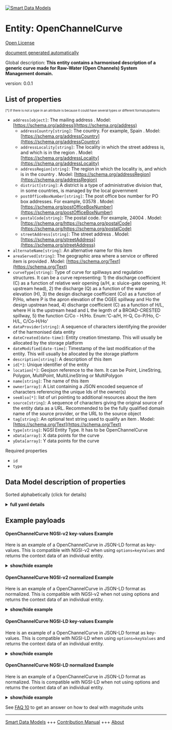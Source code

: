 <!-- 10-Header -->  
[![Smart Data Models](https://smartdatamodels.org/wp-content/uploads/2022/01/SmartDataModels_logo.png "Logo")](https://smartdatamodels.org)  
Entity: OpenChannelCurve  
========================<!-- /10-Header -->  
<!-- 15-License -->  
[Open License](https://github.com/smart-data-models//dataModel.OpenChannelManagement/blob/master/OpenChannelCurve/LICENSE.md)  
[document generated automatically](https://docs.google.com/presentation/d/e/2PACX-1vTs-Ng5dIAwkg91oTTUdt8ua7woBXhPnwavZ0FxgR8BsAI_Ek3C5q97Nd94HS8KhP-r_quD4H0fgyt3/pub?start=false&loop=false&delayms=3000#slide=id.gb715ace035_0_60)  
<!-- /15-License -->  
<!-- 20-Description -->  
Global description: **This entity contains a harmonised description of a generic curve made for Raw-Water (Open Channels) System Management domain.**  
version: 0.0.1  
<!-- /20-Description -->  
<!-- 30-PropertiesList -->  

## List of properties  

<sup><sub>[*] If there is not a type in an attribute is because it could have several types or different formats/patterns</sub></sup>  
- `address[object]`: The mailing address  . Model: [https://schema.org/address](https://schema.org/address)	- `addressCountry[string]`: The country. For example, Spain  . Model: [https://schema.org/addressCountry](https://schema.org/addressCountry)  
	- `addressLocality[string]`: The locality in which the street address is, and which is in the region  . Model: [https://schema.org/addressLocality](https://schema.org/addressLocality)  
	- `addressRegion[string]`: The region in which the locality is, and which is in the country  . Model: [https://schema.org/addressRegion](https://schema.org/addressRegion)  
	- `district[string]`: A district is a type of administrative division that, in some countries, is managed by the local government    
	- `postOfficeBoxNumber[string]`: The post office box number for PO box addresses. For example, 03578  . Model: [https://schema.org/postOfficeBoxNumber](https://schema.org/postOfficeBoxNumber)  
	- `postalCode[string]`: The postal code. For example, 24004  . Model: [https://schema.org/https://schema.org/postalCode](https://schema.org/https://schema.org/postalCode)  
	- `streetAddress[string]`: The street address  . Model: [https://schema.org/streetAddress](https://schema.org/streetAddress)  
- `alternateName[string]`: An alternative name for this item  - `areaServed[string]`: The geographic area where a service or offered item is provided  . Model: [https://schema.org/Text](https://schema.org/Text)- `curveType[string]`: Type of curve for spillways and regulation structures. It can be a curve representing: 1) the discharge coefficient (C) as a function of relative weir opening (a/H, a: sluice-gate opening, H: upstream head), 2) the discharge (Q) as a function of the water elevation (H), 3) the design discharge coefficient (Co) as a function of P/Ho, where P is the apron elevation of the OGEE spillway and Ho the design upstrean head, 4) discharge coefficient (C) as a function of H/L, where H is the upstream head and L the legnth of a BROAD-CRESTED spillway, 5) the function C/Co - H/Ho. Enum:'C-a/H, H-Q, Co-P/Ho, C-H/L, C/Co-H/Ho'  - `dataProvider[string]`: A sequence of characters identifying the provider of the harmonised data entity  - `dateCreated[date-time]`: Entity creation timestamp. This will usually be allocated by the storage platform  - `dateModified[date-time]`: Timestamp of the last modification of the entity. This will usually be allocated by the storage platform  - `description[string]`: A description of this item  - `id[*]`: Unique identifier of the entity  - `location[*]`: Geojson reference to the item. It can be Point, LineString, Polygon, MultiPoint, MultiLineString or MultiPolygon  - `name[string]`: The name of this item  - `owner[array]`: A List containing a JSON encoded sequence of characters referencing the unique Ids of the owner(s)  - `seeAlso[*]`: list of uri pointing to additional resources about the item  - `source[string]`: A sequence of characters giving the original source of the entity data as a URL. Recommended to be the fully qualified domain name of the source provider, or the URL to the source object  - `tag[string]`: An optional text string used to qualify an item  . Model: [https://schema.org/Text](https://schema.org/Text)- `type[string]`: NGSI Entity Type. It has to be OpenChannelCurve  - `xData[array]`: X data points for the curve  - `yData[array]`: Y data points for the curve  <!-- /30-PropertiesList -->  
<!-- 35-RequiredProperties -->  
Required properties  
- `id`  - `type`  <!-- /35-RequiredProperties -->  
<!-- 40-RequiredProperties -->  
<!-- /40-RequiredProperties -->  
<!-- 50-DataModelHeader -->  
## Data Model description of properties  
Sorted alphabetically (click for details)  
<!-- /50-DataModelHeader -->  
<!-- 60-ModelYaml -->  
<details><summary><strong>full yaml details</strong></summary>    
```yaml  
OpenChannelCurve:    
  description: This entity contains a harmonised description of a generic curve made for Raw-Water (Open Channels) System Management domain.    
  properties:    
    address:    
      description: The mailing address    
      properties:    
        addressCountry:    
          description: 'The country. For example, Spain'    
          type: string    
          x-ngsi:    
            model: https://schema.org/addressCountry    
            type: Property    
        addressLocality:    
          description: 'The locality in which the street address is, and which is in the region'    
          type: string    
          x-ngsi:    
            model: https://schema.org/addressLocality    
            type: Property    
        addressRegion:    
          description: 'The region in which the locality is, and which is in the country'    
          type: string    
          x-ngsi:    
            model: https://schema.org/addressRegion    
            type: Property    
        district:    
          description: 'A district is a type of administrative division that, in some countries, is managed by the local government'    
          type: string    
          x-ngsi:    
            type: Property    
        postOfficeBoxNumber:    
          description: 'The post office box number for PO box addresses. For example, 03578'    
          type: string    
          x-ngsi:    
            model: https://schema.org/postOfficeBoxNumber    
            type: Property    
        postalCode:    
          description: 'The postal code. For example, 24004'    
          type: string    
          x-ngsi:    
            model: https://schema.org/https://schema.org/postalCode    
            type: Property    
        streetAddress:    
          description: The street address    
          type: string    
          x-ngsi:    
            model: https://schema.org/streetAddress    
            type: Property    
        streetNr:    
          description: Number identifying a specific property on a public street    
          type: string    
          x-ngsi:    
            type: Property    
      type: object    
      x-ngsi:    
        model: https://schema.org/address    
        type: Property    
    alternateName:    
      description: An alternative name for this item    
      type: string    
      x-ngsi:    
        type: Property    
    areaServed:    
      description: The geographic area where a service or offered item is provided    
      type: string    
      x-ngsi:    
        model: https://schema.org/Text    
        type: Property    
    curveType:    
      description: 'Type of curve for spillways and regulation structures. It can be a curve representing: 1) the discharge coefficient (C) as a function of relative weir opening (a/H, a: sluice-gate opening, H: upstream head), 2) the discharge (Q) as a function of the water elevation (H), 3) the design discharge coefficient (Co) as a function of P/Ho, where P is the apron elevation of the OGEE spillway and Ho the design upstrean head, 4) discharge coefficient (C) as a function of H/L, where H is the upstream head and L the legnth of a BROAD-CRESTED spillway, 5) the function C/Co - H/Ho. Enum:''C-a/H, H-Q, Co-P/Ho, C-H/L, C/Co-H/Ho'''    
      enum:    
        - a/H-C    
        - H-Q    
        - Co-P/Ho    
        - C-H/L    
        - C/Co-H/Ho    
      type: string    
      x-ngsi:    
        type: Property    
    dataProvider:    
      description: A sequence of characters identifying the provider of the harmonised data entity    
      type: string    
      x-ngsi:    
        type: Property    
    dateCreated:    
      description: Entity creation timestamp. This will usually be allocated by the storage platform    
      format: date-time    
      type: string    
      x-ngsi:    
        type: Property    
    dateModified:    
      description: Timestamp of the last modification of the entity. This will usually be allocated by the storage platform    
      format: date-time    
      type: string    
      x-ngsi:    
        type: Property    
    description:    
      description: A description of this item    
      type: string    
      x-ngsi:    
        type: Property    
    id:    
      anyOf:    
        - description: Identifier format of any NGSI entity    
          maxLength: 256    
          minLength: 1    
          pattern: ^[\w\-\.\{\}\$\+\*\[\]`|~^@!,:\\]+$    
          type: string    
          x-ngsi:    
            type: Property    
        - description: Identifier format of any NGSI entity    
          format: uri    
          type: string    
          x-ngsi:    
            type: Property    
      description: Unique identifier of the entity    
      x-ngsi:    
        type: Property    
    location:    
      description: 'Geojson reference to the item. It can be Point, LineString, Polygon, MultiPoint, MultiLineString or MultiPolygon'    
      oneOf:    
        - description: Geojson reference to the item. Point    
          properties:    
            bbox:    
              items:    
                type: number    
              minItems: 4    
              type: array    
            coordinates:    
              items:    
                type: number    
              minItems: 2    
              type: array    
            type:    
              enum:    
                - Point    
              type: string    
          required:    
            - type    
            - coordinates    
          title: GeoJSON Point    
          type: object    
          x-ngsi:    
            type: GeoProperty    
        - description: Geojson reference to the item. LineString    
          properties:    
            bbox:    
              items:    
                type: number    
              minItems: 4    
              type: array    
            coordinates:    
              items:    
                items:    
                  type: number    
                minItems: 2    
                type: array    
              minItems: 2    
              type: array    
            type:    
              enum:    
                - LineString    
              type: string    
          required:    
            - type    
            - coordinates    
          title: GeoJSON LineString    
          type: object    
          x-ngsi:    
            type: GeoProperty    
        - description: Geojson reference to the item. Polygon    
          properties:    
            bbox:    
              items:    
                type: number    
              minItems: 4    
              type: array    
            coordinates:    
              items:    
                items:    
                  items:    
                    type: number    
                  minItems: 2    
                  type: array    
                minItems: 4    
                type: array    
              type: array    
            type:    
              enum:    
                - Polygon    
              type: string    
          required:    
            - type    
            - coordinates    
          title: GeoJSON Polygon    
          type: object    
          x-ngsi:    
            type: GeoProperty    
        - description: Geojson reference to the item. MultiPoint    
          properties:    
            bbox:    
              items:    
                type: number    
              minItems: 4    
              type: array    
            coordinates:    
              items:    
                items:    
                  type: number    
                minItems: 2    
                type: array    
              type: array    
            type:    
              enum:    
                - MultiPoint    
              type: string    
          required:    
            - type    
            - coordinates    
          title: GeoJSON MultiPoint    
          type: object    
          x-ngsi:    
            type: GeoProperty    
        - description: Geojson reference to the item. MultiLineString    
          properties:    
            bbox:    
              items:    
                type: number    
              minItems: 4    
              type: array    
            coordinates:    
              items:    
                items:    
                  items:    
                    type: number    
                  minItems: 2    
                  type: array    
                minItems: 2    
                type: array    
              type: array    
            type:    
              enum:    
                - MultiLineString    
              type: string    
          required:    
            - type    
            - coordinates    
          title: GeoJSON MultiLineString    
          type: object    
          x-ngsi:    
            type: GeoProperty    
        - description: Geojson reference to the item. MultiLineString    
          properties:    
            bbox:    
              items:    
                type: number    
              minItems: 4    
              type: array    
            coordinates:    
              items:    
                items:    
                  items:    
                    items:    
                      type: number    
                    minItems: 2    
                    type: array    
                  minItems: 4    
                  type: array    
                type: array    
              type: array    
            type:    
              enum:    
                - MultiPolygon    
              type: string    
          required:    
            - type    
            - coordinates    
          title: GeoJSON MultiPolygon    
          type: object    
          x-ngsi:    
            type: GeoProperty    
      x-ngsi:    
        type: GeoProperty    
    name:    
      description: The name of this item    
      type: string    
      x-ngsi:    
        type: Property    
    owner:    
      description: A List containing a JSON encoded sequence of characters referencing the unique Ids of the owner(s)    
      items:    
        anyOf:    
          - description: Identifier format of any NGSI entity    
            maxLength: 256    
            minLength: 1    
            pattern: ^[\w\-\.\{\}\$\+\*\[\]`|~^@!,:\\]+$    
            type: string    
            x-ngsi:    
              type: Property    
          - description: Identifier format of any NGSI entity    
            format: uri    
            type: string    
            x-ngsi:    
              type: Property    
        description: Unique identifier of the entity    
        x-ngsi:    
          type: Property    
      type: array    
      x-ngsi:    
        type: Property    
    seeAlso:    
      description: list of uri pointing to additional resources about the item    
      oneOf:    
        - items:    
            format: uri    
            type: string    
          minItems: 1    
          type: array    
        - format: uri    
          type: string    
      x-ngsi:    
        type: Property    
    source:    
      description: 'A sequence of characters giving the original source of the entity data as a URL. Recommended to be the fully qualified domain name of the source provider, or the URL to the source object'    
      type: string    
      x-ngsi:    
        type: Property    
    tag:    
      description: An optional text string used to qualify an item    
      type: string    
      x-ngsi:    
        model: https://schema.org/Text    
        type: Property    
    type:    
      description: NGSI Entity Type. It has to be OpenChannelCurve    
      enum:    
        - OpenChannelCurve    
      type: string    
      x-ngsi:    
        type: Property    
    xData:    
      description: X data points for the curve    
      items:    
        type: number    
      type: array    
      x-ngsi:    
        type: Property    
    yData:    
      description: Y data points for the curve    
      items:    
        type: number    
      type: array    
      x-ngsi:    
        type: Property    
  required:    
    - id    
    - type    
  type: object    
  x-derived-from: ""    
  x-disclaimer: 'Redistribution and use in source and binary forms, with or without modification, are permitted  provided that the license conditions are met. Copyleft (c) 2022 Contributors to Smart Data Models Program'    
  x-license-url: https://github.com/smart-data-models/dataModel.OpenChannelManagement/blob/master/OpenChannelCurve/LICENSE.md    
  x-model-schema: https://smart-data-models.github.io/data-models.OpenChannelManagement/OpenChannelCurve/schema.json    
  x-model-tags: FIWARE4WATER    
  x-version: 0.0.1    
```  
</details>    
<!-- /60-ModelYaml -->  
<!-- 70-MiddleNotes -->  
<!-- /70-MiddleNotes -->  
<!-- 80-Examples -->  
## Example payloads    
#### OpenChannelCurve NGSI-v2 key-values Example    
Here is an example of a OpenChannelCurve in JSON-LD format as key-values. This is compatible with NGSI-v2 when  using `options=keyValues` and returns the context data of an individual entity.  
<details><summary><strong>show/hide example</strong></summary>    
```json  
{  
  "id": "urn:ngsi-ld:OpenChannelCurve:id:FMCV:30717942",  
  "type": "OpenChannelCurve",  
  "location": {  
    "type": "Point",  
    "coordinates": [  
      -71.481035,  
      -148.255307  
    ]  
  },  
  "address": {  
    "streetAddress": "",  
    "addressLocality": "",  
    "addressRegion": "",  
    "addressCountry": "",  
    "postalCode": "",  
    "postOfficeBoxNumber": "",  
    "areaServed": ""  
  },  
  "areaServed": "",  
  "dateCreated": "2003-09-09T04:19:40Z",  
  "dateModified": "2019-04-13T13:45:31Z",  
  "source": "",  
  "name": "Curve_1",  
  "alternateName": "",  
  "description": "Open Channel Curve for a/H ~ C",  
  "dataProvider": "NTUA",  
  "owner": [  
    "urn:ngsi-ld:OpenChannelCurve:items:EXUV:99745990",  
    "urn:ngsi-ld:OpenChannelCurve:items:HXOV:60683026"  
  ],  
  "seeAlso": [  
    "urn:ngsi-ld:OpenChannelCurve:items:IZFN:20714900",  
    "urn:ngsi-ld:OpenChannelCurve:items:RDSS:63995745"  
  ],  
  "tag": "a/H ~ C curve",  
  "curveType": "a/H ~ C",  
  "xData": [  
    0.001,  
    0.1,  
    0.2,  
    0.3,  
    0.4,  
    0.5,  
    0.6,  
    0.7  
  ],  
  "yData": [  
    0.61,  
    0.5930,  
    0.5942,  
    0.5988,  
    0.6070,  
    0.6209,  
    0.6395,  
    0.6628  
  ]  
}  
```  
</details>  
#### OpenChannelCurve NGSI-v2 normalized Example    
Here is an example of a OpenChannelCurve in JSON-LD format as normalized. This is compatible with NGSI-v2 when not using options and returns the context data of an individual entity.  
<details><summary><strong>show/hide example</strong></summary>    
```json  
{  
  "id": "urn:ngsi-ld:OpenChannelCurve:id:FMCV:30717942",  
  "type": "OpenChannelCurve",  
  "location": {  
    "type": "geo:json",  
    "value": {  
      "type": "Point",  
      "coordinates": [  
        -71.481035,  
        -148.255307  
      ]  
    }  
  },  
  "address": {  
    "type": "PostalAddress",  
    "value": {  
      "streetAddress": "",  
      "addressLocality": "",  
      "addressRegion": "",  
      "addressCountry": "",  
      "postalCode": "",  
      "postOfficeBoxNumber": "",  
      "areaServed": ""  
    }  
  },  
  "areaServed": {  
    "type": "Text",  
    "value": ""  
  },  
  "dateCreated": {  
    "type": "DateTime",  
    "value": "2003-09-09T04:19:40Z"  
  },  
  "dateModified": {  
    "type": "DateTime",  
    "value": "2019-04-13T13:45:31Z"  
  },  
  "source": {  
    "type": "Text",  
    "value": ""  
  },  
  "name": {  
    "type": "Text",  
    "value": "Curve_1"  
  },  
  "alternateName": {  
    "type": "Text",  
    "value": ""  
  },  
  "description": {  
    "type": "Text",  
    "value": "Open Channel Curve for a/H-C"  
  },  
  "dataProvider": {  
    "type": "Text",  
    "value": "NTUA"  
  },  
  "owner": {  
    "type": "array",  
    "value": [  
      "urn:ngsi-ld:OpenChannelCurve:items:EXUV:99745990",  
      "urn:ngsi-ld:OpenChannelCurve:items:HXOV:60683026"  
    ]  
  },  
  "seeAlso": {  
    "type": "array",  
    "value": [  
      "urn:ngsi-ld:OpenChannelCurve:items:IZFN:20714900",  
      "urn:ngsi-ld:OpenChannelCurve:items:RDSS:63995745"  
    ]  
  },  
  "tag": {  
    "type": "Text",  
    "value": "a/H-C curve"  
  },  
  "curveType": {  
    "type": "Text",  
    "value": "a/H-C"  
  },  
  "xData": {  
    "type": "array",  
    "value": [  
      0.001,  
      0.1,  
      0.2,  
      0.3,  
      0.4,  
      0.5,  
      0.6,  
      0.7  
    ]  
  },  
  "yData": {  
    "type": "array",  
    "value": [  
      0.61,  
      0.5930,  
      0.5942,  
      0.5988,  
      0.6070,  
      0.6209,  
      0.6395,  
      0.6628  
    ]  
  }  
}  
```  
</details>  
#### OpenChannelCurve NGSI-LD key-values Example    
Here is an example of a OpenChannelCurve in JSON-LD format as key-values. This is compatible with NGSI-LD when  using `options=keyValues` and returns the context data of an individual entity.  
<details><summary><strong>show/hide example</strong></summary>    
```json  
{  
    "id": "urn:ngsi-ld:OpenChannelCurve:id:FMCV:30717942",  
    "type": "OpenChannelCurve",  
    "address": {  
        "streetAddress": "",  
        "addressLocality": "",  
        "addressRegion": "",  
        "addressCountry": "",  
        "postalCode": "",  
        "postOfficeBoxNumber": "",  
        "areaServed": ""  
    },  
    "alternateName": "",  
    "areaServed": "",  
    "curveType": "a/H ~ C",  
    "dataProvider": "NTUA",  
    "dateCreated": "2003-09-09T04:19:40Z",  
    "dateModified": "2019-04-13T13:45:31Z",  
    "description": "Open Channel Curve for a/H ~ C",  
    "location": {  
        "type": "Point",  
        "coordinates": [  
            -71.481035,  
            -148.255307  
        ]  
    },  
    "name": "Curve_1",  
    "owner": [  
        "urn:ngsi-ld:OpenChannelCurve:items:EXUV:99745990",  
        "urn:ngsi-ld:OpenChannelCurve:items:HXOV:60683026"  
    ],  
    "seeAlso": [  
        "urn:ngsi-ld:OpenChannelCurve:items:IZFN:20714900",  
        "urn:ngsi-ld:OpenChannelCurve:items:RDSS:63995745"  
    ],  
    "source": "",  
    "tag": "a/H ~ C curve",  
    "xData": [  
        0.001,  
        0.1,  
        0.2,  
        0.3,  
        0.4,  
        0.5,  
        0.6,  
        0.7  
    ],  
    "yData": [  
        0.61,  
        0.593,  
        0.5942,  
        0.5988,  
        0.607,  
        0.6209,  
        0.6395,  
        0.6628  
    ],  
    "@context": [  
        "https://raw.githubusercontent.com/smart-data-models/dataModel.OpenChannelManagement/master/context.jsonld"  
    ]  
}  
```  
</details>  
#### OpenChannelCurve NGSI-LD normalized Example    
Here is an example of a OpenChannelCurve in JSON-LD format as normalized. This is compatible with NGSI-LD when not using options and returns the context data of an individual entity.  
<details><summary><strong>show/hide example</strong></summary>    
```json  
{  
    "id": "urn:ngsi-ld:OpenChannelCurve:id:FMCV:30717942",  
    "type": "OpenChannelCurve",  
    "address": {  
        "type": "Property",  
        "value": {  
            "streetAddress": "",  
            "addressLocality": "",  
            "addressRegion": "",  
            "addressCountry": "",  
            "postalCode": "",  
            "postOfficeBoxNumber": "",  
            "areaServed": ""  
        }  
    },  
    "alternateName": {  
        "type": "Property",  
        "value": ""  
    },  
    "areaServed": {  
        "type": "Property",  
        "value": ""  
    },  
    "curveType": {  
        "type": "Property",  
        "value": "a/H ~ C"  
    },  
    "dataProvider": {  
        "type": "Property",  
        "value": "NTUA"  
    },  
    "dateCreated": {  
        "type": "Property",  
        "value": {  
            "@type": "DateTime",  
            "@value": "2003-09-09T04:19:40Z"  
        }  
    },  
    "dateModified": {  
        "type": "Property",  
        "value": {  
            "@type": "DateTime",  
            "@value": "2019-04-13T13:45:31Z"  
        }  
    },  
    "description": {  
        "type": "Property",  
        "value": "Open Channel Curve for a/H ~ C"  
    },  
    "location": {  
        "type": "GeoProperty",  
        "value": {  
            "type": "Point",  
            "coordinates": [  
                -71.481035,  
                -148.255307  
            ]  
        }  
    },  
    "name": {  
        "type": "Property",  
        "value": "Curve_1"  
    },  
    "owner": {  
        "type": "Property",  
        "value": [  
            "urn:ngsi-ld:OpenChannelCurve:items:EXUV:99745990",  
            "urn:ngsi-ld:OpenChannelCurve:items:HXOV:60683026"  
        ]  
    },  
    "seeAlso": {  
        "type": "Property",  
        "value": [  
            "urn:ngsi-ld:OpenChannelCurve:items:IZFN:20714900",  
            "urn:ngsi-ld:OpenChannelCurve:items:RDSS:63995745"  
        ]  
    },  
    "source": {  
        "type": "Property",  
        "value": ""  
    },  
    "tag": {  
        "type": "Property",  
        "value": "a/H ~ C curve"  
    },  
    "xData": {  
        "type": "Property",  
        "value": [  
            0.001,  
            0.1,  
            0.2,  
            0.3,  
            0.4,  
            0.5,  
            0.6,  
            0.7  
        ]  
    },  
    "yData": {  
        "type": "Property",  
        "value": [  
            0.61,  
            0.593,  
            0.5942,  
            0.5988,  
            0.607,  
            0.6209,  
            0.6395,  
            0.6628  
        ]  
    },  
    "@context": [  
        "https://raw.githubusercontent.com/smart-data-models/dataModel.OpenChannelManagement/master/context.jsonld"  
    ]  
}  
```  
</details><!-- /80-Examples -->  
<!-- 90-FooterNotes -->  
<!-- /90-FooterNotes -->  
<!-- 95-Units -->  
See [FAQ 10](https://smartdatamodels.org/index.php/faqs/) to get an answer on how to deal with magnitude units  
<!-- /95-Units -->  
<!-- 97-LastFooter -->  
---  
[Smart Data Models](https://smartdatamodels.org) +++ [Contribution Manual](https://bit.ly/contribution_manual) +++ [About](https://bit.ly/Introduction_SDM)<!-- /97-LastFooter -->  
